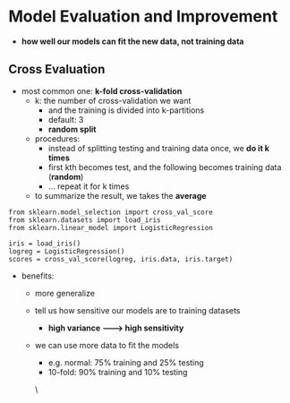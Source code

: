 # Model Evaluation and Improvement

* **how well our models can fit the new data, not training data**

## Cross Evaluation

* most common one: **k-fold cross-validation**
  * k: the number of cross-validation we want
    * and the training is divided into k-partitions
    * default: 3
    * **random split**
  * procedures:
    * instead of splitting testing and training data once, we **do it k times**
    * first kth becomes test, and the following becomes training data (**random**)
    * ... repeat it for k times
  * to summarize the result, we takes the **average**

```
from sklearn.model_selection import cross_val_score 
from sklearn.datasets import load_iris
from sklearn.linear_model import LogisticRegression

iris = load_iris()
logreg = LogisticRegression()
scores = cross_val_score(logreg, iris.data, iris.target)
```

* benefits:
  * more generalize
  * tell us how sensitive our models are to training datasets
    * **high variance ---> high sensitivity**
  *   we can use more data to fit the models

      * e.g. normal: 75% training and 25% testing
      * 10-fold: 90% training and 10% testing

      \
